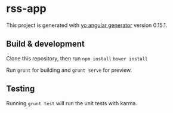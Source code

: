 # rss-app

This project is generated with [yo angular generator](https://github.com/yeoman/generator-angular)
version 0.15.1.

## Build & development

Clone this repository, then run 
`npm install`
`bower install`

Run `grunt` for building and `grunt serve` for preview.

## Testing

Running `grunt test` will run the unit tests with karma.
